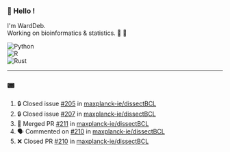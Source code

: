 ### :robot: Hello !

I'm WardDeb.  
Working on bioinformatics & statistics. 🧬 🧪  

![Python](https://img.shields.io/badge/python-3670A0?style=for-the-badge&logo=python&logoColor=ffdd54)  
![R](https://img.shields.io/badge/r-%23276DC3.svg?style=for-the-badge&logo=r&logoColor=white)  
![Rust](https://img.shields.io/badge/rust-%23000000.svg?style=for-the-badge&logo=rust&logoColor=white)  

---

### :pager:

<!--START_SECTION:activity-->
1. 🔒 Closed issue [#205](https://github.com/maxplanck-ie/dissectBCL/issues/205) in [maxplanck-ie/dissectBCL](https://github.com/maxplanck-ie/dissectBCL)
2. 🔒 Closed issue [#207](https://github.com/maxplanck-ie/dissectBCL/issues/207) in [maxplanck-ie/dissectBCL](https://github.com/maxplanck-ie/dissectBCL)
3. 🎉 Merged PR [#211](https://github.com/maxplanck-ie/dissectBCL/pull/211) in [maxplanck-ie/dissectBCL](https://github.com/maxplanck-ie/dissectBCL)
4. 🗣 Commented on [#210](https://github.com/maxplanck-ie/dissectBCL/pull/210#issuecomment-2538498059) in [maxplanck-ie/dissectBCL](https://github.com/maxplanck-ie/dissectBCL)
5. ❌ Closed PR [#210](https://github.com/maxplanck-ie/dissectBCL/pull/210) in [maxplanck-ie/dissectBCL](https://github.com/maxplanck-ie/dissectBCL)
<!--END_SECTION:activity-->

